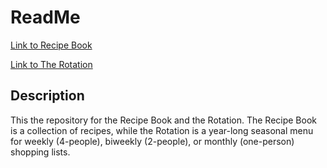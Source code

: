 # ReadMe

[Link to Recipe Book](docs/index.html)

[Link to The Rotation](docs/Rotation.html)

## Description
This the repository for the Recipe Book and the Rotation. The Recipe Book is a collection of recipes, while the Rotation is a year-long seasonal menu for weekly (4-people), biweekly (2-people), or monthly (one-person) shopping lists.
